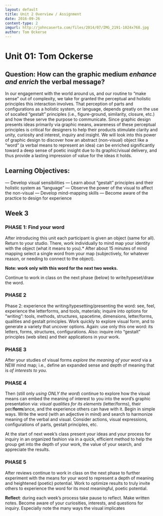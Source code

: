 ```yaml
---
layout: default
title: Unit 2 Overview / Assignment
date: 2016-09-26
content-type: 2
imgurl: http://johncaserta.com/files/2014/07/IMG_2191-1024x768.jpg
author: Tom Ockerse
---
```


# Unit 01: Tom Ockerse


## Question: How can the graphic medium *enhance and enrich* the verbal message?

In our engagement with the world around us, and our routine to “make sense” out of complexity, we
take for granted the perceptual and holistic principles this interaction involves. That perception of
parts and configurations as a holistic system, or language, depends greatly on the use of socalled
“gestalt” principles (i.e., figure-ground, similarity, closure, etc.) and how these serve the
purpose to communicate. Since graphic design presents ideas primarily via graphic means, awareness
of these perceptual principles is critical for designers to help their products stimulate clarity and unity,
curiosity and interest, inquiry and insight. We will look into this power of graphic design to discover
how an abstract (non-visual) object like a “word” (a verbal means to represent an idea) can be
enriched significantly toward a deep sense of poetic insight due to its graphic/visual delivery, and thus
provide a lasting impression of value for the ideas it holds.

## Learning Objectives:

— Develop visual sensibilities
— Learn about “gestalt” principles and their holistic system as “language”
— Observe the power of the visual to affect the non-visual
— Develop mind-mapping skills
— Become aware of the practice to design for experience


## Week 3

### PHASE 1: Find your word

After introducing this unit each participant is given an object (same for all). Return to your studio.
There, work individually to mind map your identity with the object (what it means to you).*
After about 15 minutes of mind mapping select a single word from your map (subjectively,
for whatever reason, or needing to connect to the object).

**Note: work only with this word for the next two weeks.**

Continue to work in class on the next phase (below) to write/typeset/draw the word.



### PHASE 2  

Phase 2: experience the writing/typesetting/presenting the word: see, feel, experience the
letterforms, and tools, materials; inquire into options for “writing”: tools, methods, structures, spacetime,
dimensions, letter/forms, qualities and gestalt principles.
Work quickly to explore visual form, and to generate a variety that uncover options.
Again: use only this one word: its letters, forms, structures, configurations.
Also: inquire into “gestalt” principles (web sites) and their applications in your work.


### PHASE 3

After your studies of visual forms *explore the meaning of your word* via a NEW
mind map; i.e., define an expanded sense and depth of meaning that is *of interests to you*.

### PHASE 4

Then (still only *using ONLY the word*) continue to explore how the visual means can
embed the meaning of interest to you into the word’s graphic presentation via: *visual qualities
for its elements* (letter/forms), their per/**form**/ance, and the experience others can have with it.
Begin in simple ways. Write the word (with an adjective in mind) and search to harmonize meaning of
the verbal and visual. Consider actions, visual expressions, configurations of parts, gestalt principles,
etc.

At the start of next week’s class present your ideas and your process for inquiry in an organized fashion via in a quick, efficient method to help the group get into the depth of your work, the value of your search, and appreciate the results.

### PHASE 5

After reviews continue to work in class on the next phase to further experiment with the means for your word to represent a depth of meaning and heightened (poetic) potential. Work to optimize results to truly invite others to experience the word for its most meaningful, poetic potential.

**Reflect**: during each week’s process take pause to reflect. Make written notes. Become aware of
your curiosities, interests, and questions for inquiry. Especially note the many ways the visual
implicates
